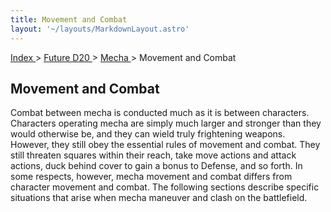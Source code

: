 ```yaml
---
title: Movement and Combat
layout: '~/layouts/MarkdownLayout.astro'
---
```


[ Index ](/) > [ Future D20 ](/future.d20.srd) > [ Mecha ](/future.d20.srd/mecha) > Movement and Combat

##  Movement and Combat

Combat between mecha is conducted much as it is between characters. Characters
operating mecha are simply much larger and stronger than they would otherwise
be, and they can wield truly frightening weapons. However, they still obey the
essential rules of movement and combat. They still threaten squares within
their reach, take move actions and attack actions, duck behind cover to gain a
bonus to Defense, and so forth. In some respects, however, mecha movement and
combat differs from character movement and combat. The following sections
describe specific situations that arise when mecha maneuver and clash on the
battlefield.

